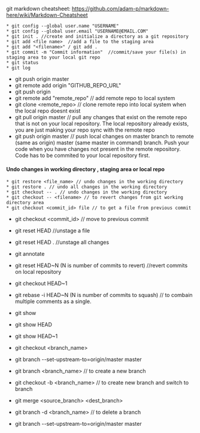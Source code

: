 git markdown cheatsheet: https://github.com/adam-p/markdown-here/wiki/Markdown-Cheatsheet
```
* git config --global user.name "USERNAME"
* git config --global user.email "USERNAME@EMAIL.COM"
* git init . //create and initialize a directory as a git repository
* git add <file name>  //add a file to the staging area 
* git add "<filename>" / git add . 
* git commit -m "Commit information"  //commit/save your file(s) in staging area to your local git repo
* git status 
* git log 
```

* git push origin master
* git remote add origin "GITHUB_REPO_URL"
* git push origin <branch>
* git remote add "remote_repo"  // add remote repo to local system
* git clone <remote_repo>  // clone remote repo into local system when the local repo doesnt exist
* git pull origin master // pull any changes that exist on the remote repo that is not on your local repository. The local repository already exists, you are just making your repo sync with the remote repo
* git push origin master // push local changes on master branch to remote (same as origin) master (same master in command) branch. Push your code when you have changes not present in the remote repository. Code has to be commited to your local repository first.
  
#### Undo changes in working directory , staging area or local repo
```
* git restore <file_name> // undo changes in the working directory
* git restore . // undo all changes in the working directory  
* git checkout -- . // undo changes in the working directory
* git checkout -- <filename> // to revert changes from git working directory area
* git checkout <commit_id> file // to get a file from previous commit  
```
  
* git checkout <commit_id> // move to previous commit 
* git reset HEAD <filename> //unstage a file 
* git reset HEAD . //unstage all changes 
  
* git annotate <file-name>
  
* git reset HEAD~N (N is number of commits to revert) //revert commits on local repository
* git checkout HEAD~1
* git rebase -i HEAD~N (N is number of commits to squash) // to combain multiple comments as a single. 

* git show <commit-id> 
* git show HEAD
* git show HEAD~1
  
* git checkout <branch_name>
* git branch --set-upstream-to=origin/master master
* git branch <branch_name> // to create a new branch
* git checkout -b <branch_name> // to create new branch and switch to branch 
* git merge <source_branch> <dest_branch> 
* git branch -d <branch_name> // to delete a branch
* git branch --set-upstream-to=origin/master master

